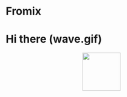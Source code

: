 # Fromix
# Hi there (wave.gif)

<div id="header" align="center">
  <img src="https://giphy.com/embed/5K7ngCtszoxxbaBieC" width="100"/>
</div>
